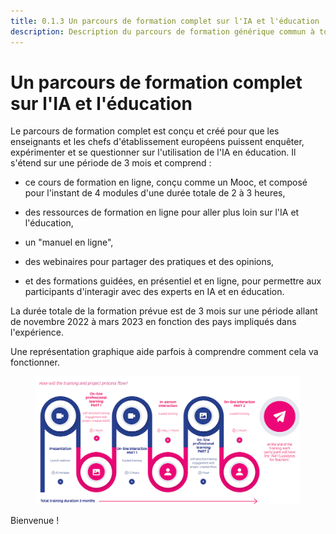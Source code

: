 ```yaml
---
title: 0.1.3 Un parcours de formation complet sur l'IA et l'éducation
description: Description du parcours de formation générique commun à tous les partenaires.
---
```

# Un parcours de formation complet sur l'IA et l'éducation

Le parcours de formation complet est conçu et créé pour que les enseignants et les chefs d'établissement européens puissent enquêter, expérimenter et se questionner sur l'utilisation de l'IA en éducation. Il s'étend sur une période de 3 mois et comprend :

- ce cours de formation en ligne, conçu comme un Mooc, et composé pour l'instant de 4 modules d'une durée totale de 2 à 3 heures,

- des ressources de formation en ligne pour aller plus loin sur l'IA et l'éducation,

- un "manuel en ligne",

- des webinaires pour partager des pratiques et des opinions,

- et des formations guidées, en présentiel et en ligne, pour permettre aux participants d'interagir avec des experts en IA et en éducation.

La durée totale de la formation prévue est de 3 mois sur une période allant de novembre 2022 à mars 2023 en fonction des pays impliqués dans l'expérience.

Une représentation graphique aide parfois à comprendre comment cela va fonctionner.

<figure>
  <img src="Images/AI4T-Training-pathway.png" alt="AI4T total project duration"/>
</figure>

Bienvenue !
